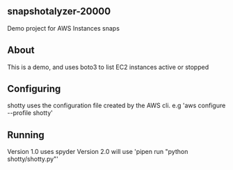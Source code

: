 ## snapshotalyzer-20000
Demo project for AWS Instances snaps

## About

This is a demo, and uses boto3 to list EC2 instances
active or stopped

## Configuring

shotty uses the configuration file created by the AWS cli. e.g
'aws configure --profile shotty'

## Running
Version 1.0 uses spyder 
Version 2.0 will use 'pipen run "python shotty/shotty.py"'
